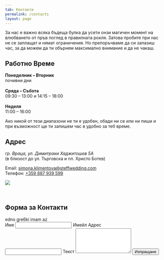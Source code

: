 ```yaml
---
tab: Контакти
permalink: /contacts
layout: page
---
```


<article class="home description">
  За нас е важно всяка бъдеща булка да усети онзи магичен момент на влюбването от пръв поглед в правилната рокля. Затова пробите при нас не се заплащат и нямат ограничения. Но препоръчваме да си запазиш час, за да можем да ти обърнем максимално внимание и да не чакаш.
</article>

<div class="divider"></div>

<article class="column">
  <h2>Работно Време</h2>

  <p class="text center">
    <b>Понеделник – Вторник</b><br/>
    почивни дни<br /><br />
    <b>Сряда – Събота</b><br />
    09:30 – 13:00 и 14:15 – 18:00<br /><br />
    <b>Неделя</b><br/>
    11:00 – 16:00
  </p>
  <p class="paragraph">
    Ако никой от тези диапазони не ти е удобен, обади ни се или ни пиши и при възможност ще ти запишем час в удобно за теб време.
  </p>
</article>
<article class="column">
  <h2>Адрес</h2>
  <p class="text center">
    <address>гр. Враца, ул. Димитраки Хаджитошев 5А</address>
    (в близост до ул. Търговска и пл. Христо Ботев)
  </p>

  <p class="text center">
    Email: <a href="mailto:simona.klimentova@steffwedding.com">simona.klimentova@steffwedding.com</a><br />
    Телефон: <a href="tel:+359 887 939 599">+359 887 939 599</a>
  </p>

  <img class="box borders content" style="margin-bottom: 2rem" src="{{ site.baseurl }}/assets/map.png">
</article>

<article class="contacts-form">
  <h2>Форма за Контакти</h2>
  <span id="contacts-form-error-message" class="contacts-form error">edno gre6ki imam az</span>
  <span id="contacts-form-success-message" class="contacts-form success"></span>
  <form id="contacts-form">
    <label for="contacts-form-name">Име</label>
    <input name="name" type="text" required oninvalid="this.setCustomValidity('Моля, въведи име')" oninput="this.setCustomValidity('')">
    <label for="contacts-form-email">Имейл Адрес</label>
    <input name="email" type="email" required oninvalid="this.setCustomValidity('Моля, въведи имейл адрес')" oninput="this.setCustomValidity('')">
    <label for="contacts-form-message">Текст</label>
    <textarea name="message" rows="5" required oninvalid="this.setCustomValidity('Моля, въведи съобщение')" oninput="this.setCustomValidity('')"></textarea>
    <button type="submit" class="button">Изпращане</button>
  </form>
</article>

<script>
  const errorMessage = document.getElementById('contacts-form-error-message');
  const successMessage = document.getElementById('contacts-form-success-message');
  const contactsForm = document.getElementById('contacts-form');

  hide(errorMessage);
  hide(successMessage);

  contactsForm.addEventListener('submit', event => {
    event.preventDefault();
    hide(errorMessage);
    hide(successMessage);
    httpPost('https://formspree.io/f/xvovveoy', new FormData(contactsForm))
      .then(() => {
        successMessage.innerHTML = 'Формата беше изпратена успешно!';
        show(successMessage);
        setTimeout(() => hide(successMessage, 1000), 3000);
      })
      .catch(() => {
        errorMessage.innerHTML = 'Възникна грешка при изпращаненето. Опитай отново или се свържи с нас по някой от другите канали';
        show(errorMessage);
      });
  });

</script>